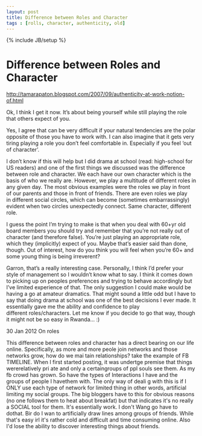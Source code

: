 ```yaml
---
layout: post
title: Difference between Roles and Character
tags : [rolls, character, authenticity, old]
---
```

{% include JB/setup %}

# Difference between Roles and Character

http://tamarapaton.blogspot.com/2007/09/authenticity-at-work-notion-of.html


Ok, I think I get it now. It’s about being yourself while still playing the role that others expect of you.

Yes, I agree that can be very difficult if your natural tendencies are the polar opposite of those you have to work with. I can also imagine that it gets very tiring playing a role you don’t feel comfortable in. Especially if you feel ‘out of character’.

I don’t know if this will help but I did drama at school (read: high-school for US readers) and one of the first things we discussed was the difference between role and character. We each have our own character which is the basis of who we really are. However, we play a multitude of different roles in any given day. The most obvious examples were the roles we play in front of our parents and those in front of friends. There are even roles we play in different social circles, which can become (sometimes embarrassingly) evident when two circles unexpectedly connect. Same character, different role.

I guess the point I’m trying to make is that when you deal with 60+yr old board members you should try and remember that you’re not really out of character (and therefore false). You’re just playing an appropriate role, which they (implicitly) expect of you. Maybe that’s easier said than done, though. Out of interest, how do you think you will feel when you’re 60+ and some young thing is being irreverent?

Garron, that’s a really interesting case. Personally, I think I’d prefer your style of management so I wouldn’t know what to say. I think it comes down to picking up on peoples preferences and trying to behave accordingly but I’ve limited experience of that. The only suggestion I could make would be having a go at amateur dramatics. That might sound a little odd but I have to say that doing drama at school was one of the best decisions I ever made. It essentially gave me the ability and confidence to play different roles/characters. Let me know if you decide to go that way, though it might not be so easy in Rwanda... :)


30 Jan 2012
On roles

This difference between roles and character has a direct bearing on our life online. Specifically, as more and more peole join networks and those networks grow, how do we mai tain relationships?
take the example of FB TIMELINE. When I first started posting, it was undertge premise that things wererelatively pri ate and only a certaingroups of ppl souls see them. As my fb crowd has grown. So have the types of Interactions I have and the groups of people I havethem with.  The only way of deali g with this is if I ONLY use each type of network for limited thing in other words, artificial limiting my social groups. The big bloggers have to this for obvious reasons (no one follows them to heat about breakfat) but that indicates it's no really a SOCIAL tool for them. It's essentially work. I don't Wang go have to dothat.  Bir do I wan to artificially draw lines among groups of friends. While that's easy irl it's rather cold and difficult and time consuming online. Also I'd lose the ability to discover interesting things about friends.

